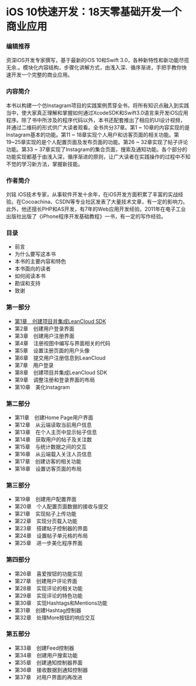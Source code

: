 # iOS 10快速开发：18天零基础开发一个商业应用 #

### 编辑推荐 ###

资深iOS开发专家撰写，基于最新的iOS 10和Swift 3.0，各种新特性和新功能尽揽无余.。模块化内容结构，步骤化讲解方式，由浅入深、循序渐进，手把手教你快速开发一个完整的商业应用。
### 内容简介 ###

本书以构建一个仿Instagram项目的实践案例贯穿全书，将所有知识点融入到实践当中，使大家真正理解和掌握如何通过XcodeSDK和Swift3.0语言来开发iOS应用程序。除了书中所涉及的程序代码以外，本书还配套推出了相应的UI设计视频，并通过二维码的形式供广大读者观看。全书共分37章。第1 ~ 10章的内容实现的是Instagram基本的功能。第11 ~ 18章实现个人用户和访客页面的相关功能。第19~25章实现的是个人配置页面及发布页面的功能。第26 ~ 32章实现了帖子评论功能。第33 ~ 37章实现了Instagram的集合页面，搜索及通知功能。各个部分的功能实现都基于由浅入深，循序渐进的原则，让广大读者在实践操作的过程中不知不觉的学习新方法，掌握新技能。
### 作者简介 ###

刘铭 iOS技术专家，从事软件开发十余年，在iOS开发方面积累了丰富的实战经验。在Cocoachina、CSDN等专业社区发表了大量技术文章，有一定的影响力。此外，他还擅长PHP和AS开发，有7年的Web应用开发经验。2011年在电子工业出版社出版了《iPhone程序开发基础教程》一书，有一定的写作经验。
### 目录 ###
- 前言
- 为什么要写这本书
- 本书的主要内容和特色
- 本书面向的读者
- 如何阅读本书
- 勘误和支持
- 致谢

### 第一部分 ###
- [第1章　创建项目并集成LeanCloud SDK](https://github.com/CoderDream/iOS_10_Development_QuickStart_Guide/blob/master/chapter01.md)
- 第2章　创建用户登录界面
- 第3章　创建用户注册界面
- 第4章　注册视图中编写与界面相关的代码
- 第5章　设置注册页面的用户头像
- 第6章　提交用户注册信息到LeanCloud
- 第7章　用户登录
- 第8章　创建项目并集成LeanCloud SDK
- 第9章　调整注册和登录界面的布局
- 第10章　美化Instagram

### 第二部分 ###
- 第11章　创建Home Page用户界面
- 第12章　从云端读取当前用户信息
- 第13章　在个人主页中显示帖子信息
- 第14章　获取用户的帖子及关注数
- 第15章　与统计数据之间的交互
- 第16章　从云端载入关注人员信息
- 第17章　创建访客的相关功能
- 第18章　设置访客页面的布局

### 第三部分 ###
- 第19章　创建用户配置界面
- 第20章　个人配置页面数据的接收与提交
- 第21章　实现帖子上传功能
- 第22章　实现分页载入功能
- 第23章　搭建帖子控制器的界面
- 第24章　设置帖子单元格的布局
- 第25章　进一步美化程序界面

### 第四部分　
- 第26章　喜爱按钮的功能实现
- 第27章　创建用户评论界面
- 第28章　实现评论的相关功能
- 第29章　实现评论的特色功能
- 第30章　实现Hashtags和Mentions功能
- 第31章　创建Hashtag控制器
- 第32章　处理More按钮的响应交互

### 第五部分 ###
- 第33章　创建Feed控制器
- 第34章　创建用户搜索功能
- 第35章　创建通知控制器界面
- 第36章　接收数据到通知控制器
- 第37章　对用户界面的再改进
